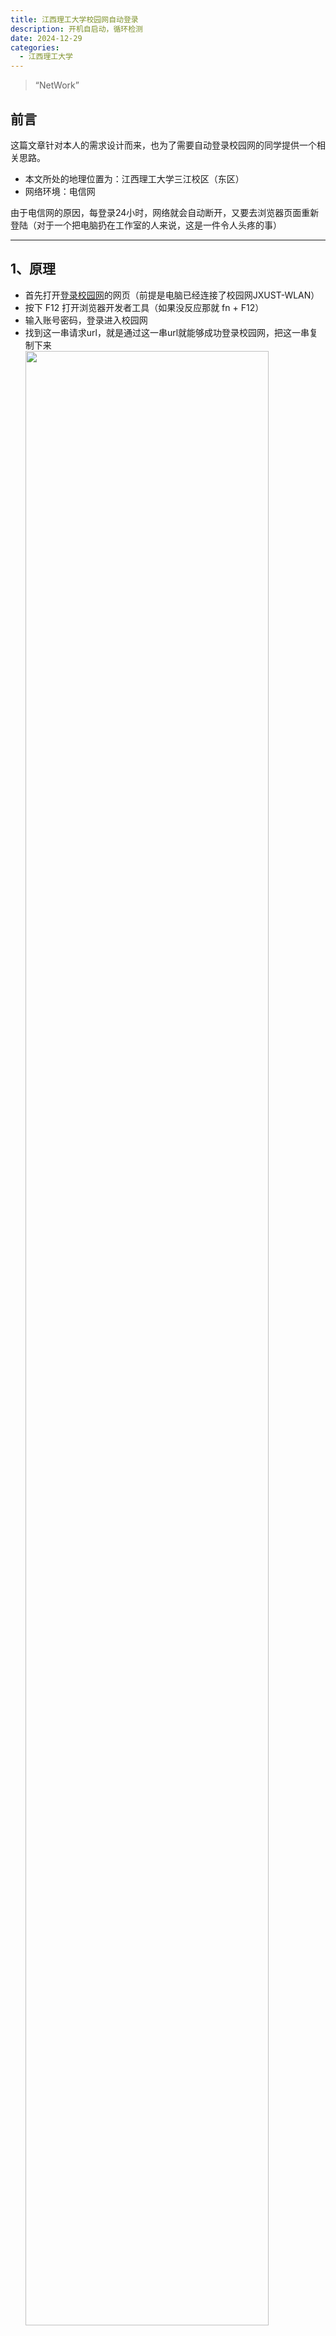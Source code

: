 ```yaml
---
title: 江西理工大学校园网自动登录
description: 开机自启动，循环检测
date: 2024-12-29
categories:
  - 江西理工大学
---
```

> “NetWork”
## 前言
这篇文章针对本人的需求设计而来，也为了需要自动登录校园网的同学提供一个相关思路。<br>
- 本文所处的地理位置为：江西理工大学三江校区（东区）<br>
- 网络环境：电信网<br>

由于电信网的原因，每登录24小时，网络就会自动断开，又要去浏览器页面重新登陆（对于一个把电脑扔在工作室的人来说，这是一件令人头疼的事）<br>


----
## 1、原理
- 首先打开[登录校园网](http://10.17.8.18/)的网页（前提是电脑已经连接了校园网JXUST-WLAN）<br>
- 按下 F12 打开浏览器开发者工具（如果没反应那就 fn + F12）<br>
- 输入账号密码，登录进入校园网<br>
- 找到这一串请求url，就是通过这一串url就能够成功登录校园网，把这一串复制下来<br>
<img src="./auto-login-net-jxust.assets/login.png" width="90%" align="center" /><br>
`http://10.17.8.18:801/eportal/portal/login?callback=dr1003&login_method=1&user_account=你的校园网账号%%40telecom&user_password=你的校园网密码。`<br>
其中，user_account就是学号；user_password就是密码；login_method是运营商信息。里面信息不需要全部保留也可以登录校园网，保留至user_password的结束位置也能登陆。<br>
- 在搜索栏直接粘贴上文所说的url点击回车，若出现下图的情况即联网成功。<br>
<img src="./auto-login-net-jxust.assets/login-success.png" width="80%" align="center" /><br>
![picture name](./auto-login-net-jxust.assets/login-success.png)<br>

**原理可行！**<br>
那我只要每次开机后电脑能自动访问这条url那不就自动登录校园网了吗？<br><br>
<big><font color=blue>直接进入实操!！！</font></big><br>

---
## 2、实际操作
- 在桌面新建一个txt文本文件，将文件后缀名修改为`.bat`格式<br>
- 右键选择编辑或用记事本打开，在里面粘贴如下代码：<br>
```
@echo off
:: 设置控制台为 UTF-8 编码
chcp 65001
:: 启用延迟变量扩展
setlocal EnableDelayedExpansion
:: 初始化计数器
set /a counter=0
:loop
:: 增加计数器
set /a counter+=1
:: 输出当前是第几次判断
echo 当前为第 !counter! 次判断。
:: 检测是否有网络连接（超时 10 秒）
ping -n 1 -w 10000 baidu.com >nul 2>&1
if errorlevel 1 (
    echo 无网络连接（ping超时10秒），尝试在浏览器中访问登录页面...
    :: 指定浏览器路径（假设使用 Chrome）打开指定网址
    start "" "http://10.17.8.18:801/eportal/portal/login?callback=dr1003&login_method=1&user_account=你的校园网账号%%40telecom&user_password=你的校园网密码"
    echo 登录页面已在浏览器中打开。
) else (
    echo 网络连接正常，跳过登录操作...
)
:: 倒计时循环输出（每分钟输出一次）
for /l %%i in (5,-1,1) do (
    set /a minutes=%%i
    echo 倒计时（结束后会检测网络）：!minutes! 分
    timeout /t 60 >nul
)
:: 循环检测
goto loop
```

我对代码做一个简单的解释：（如果不想了解原理可以跳过该解释）<br>
这段代码主要功能是持续监测网络连接状况，并在网络断开时自动通过浏览器打开校园网登录页面。<br>首先，代码设置控制台编码为 UTF-8(将运行在控制台下输出中文内容)，并启用延迟变量扩展以便在循环中动态使用变量。然后，它初始化一个计数器，用于记录执行循环的次数。<br>接下来，进入一个无限循环，程序每次都会通过 ping 命令检测是否ping通百度，如果检测到网络连接失败，则输出“无网络连接”并尝试在默认浏览器中访问指定的校园网登录请求。如果网络正常，程序则输出“网络连接正常”，跳过登录操作。<br>然后，为了避免频繁检测，代码会在每次检测后进入倒计时状态，每分钟输出倒计时信息，直到检测下次网络连接状态。整个过程会持续进行，直到手动终止脚本。<br><br>
注意：start "" "http://10.17.8.18:801/eportal/portal/login?callback=dr1003&login_method=1&user_account=你的校园网账号%%40telecom&user_password=你的校园网密码"<br>
这段代码的url需要你自己通过上面的方法去获取。<br>
- <font color=red>接下来最重要的事一定要仔细看！</font><br>
- <font color=red>接下来最重要的事一定要仔细看！</font><br>
- <font color=red>接下来最重要的事一定要仔细看！</font><br>
- <font color=red>重要的事说三遍！！！</font><br>

请检查你自己所获取到的url，在`校园网账号`后面应该会有`%40`字符，由于复制进脚本后，由脚本通过start命令发起访问会将`%40`识别为@，从而导致输进浏览器的url缺失这一关键信息<br>
若不进行修改就会导致下图的访问结果。<br>
<img src="./auto-login-net-jxust.assets/login-fail.png" width="70%" align="center" /><br>
解决方法为在`%40`这个字符前再加一个`%`，这样就能确保url的正确读取并访问。<br>
接下来运行这个.bat文件，就会自动向校园网登录端发送请求，然后登录你的校园网账号，并且每五分钟会ping一次百度的网站。<br>
若ping不通，则会再次执行登录请求。<br>
- <big><font color=blue>在运行过程中请不要关闭此命令行窗口！！！</font></big><br>
## 3、进阶操作
为了使开机能自动运行该脚本，需要将该脚本文件加入开机自启动。<br>
按win+r打开运行窗口，输入下述指令进入到开机启动目录：<br>
```
shell:startup
```
将编写好的.bat脚本复制进去，即可做到开机自动运行。<br>
<img src="./auto-login-net-jxust.assets/start.png" width="70%" align="center" /><br>
## 补充
有的时候电脑开机后没有自动连接到校园网，自然也无法完成登录请求。<br>
所以在ping不通网络后增加增加一段操作，使电脑先连接校园网再执行登录操作。<br>
本校的校园网名称为“JXUST-WLAN”，所以经过修改后的代码应该这么写：<br>

```
@echo off
:: 设置控制台为 UTF-8 编码
chcp 65001
:: 启用延迟变量扩展
setlocal EnableDelayedExpansion
:: 设置无线网络名称（SSID）
set SSID=JXUST-WLAN
:loop
:: 增加计数器
set /a counter+=1
:: 输出当前是第几次判断
echo 当前为第 !counter! 次判断。
:: 检测是否有网络连接（超时 10 秒）
ping -n 1 -w 10000 baidu.com >nul 2>&1
if errorlevel 1 (
    echo 无网络连接（ping超时10秒），尝试在浏览器中访问登录页面...
    :: 指定浏览器路径（假设使用 Chrome）打开指定网址
    start "" "http://10.17.8.18:801/eportal/portal/login?callback=dr1003&login_method=1&user_account=1520193097%%40telecom&user_password=AYLJ0629520zj"
    echo 登录页面已在浏览器中打开。
    :: 获取当前连接的 SSID
    for /f "tokens=2 delims=:" %%i in ('netsh wlan show interfaces ^| findstr /i "SSID"') do (
        set currentSSID=%%i
        :: 去除前后空格
        set currentSSID=!currentSSID: =!
    )
    :: 判断是否已经连接到指定的 WLAN 网络
    if /i "%currentSSID%"=="%SSID%" (
        echo 已经连接到网络 %SSID%，跳过连接操作。
    ) else (
        echo 未连接到指定网络 %SSID%，尝试连接...
        :: 执行连接操作
        netsh wlan connect name=%SSID%

        :: 等待一段时间，确保网络连接
        timeout /t 10 >nul
        echo 连接操作完成。
    )
start "" "http://10.17.8.18:801/eportal/portal/login?callback=dr1003&login_method=1&user_account=1520193097%%40telecom&user_password=AYLJ0629520zj"
) else (
    echo 网络连接正常，跳过登录操作...
)
:: 倒计时循环输出（每分钟输出一次）
for /l %%i in (5,-1,1) do (
    set /a minutes=%%i
    echo 倒计时（结束后会检测网络）：!minutes! 分
    timeout /t 60 >nul
)
:: 循环检测
goto loop
```
<br>
<big>至此，全部完成</big><br>
最后实现的效果如下图所示：<br>
<img src="./auto-login-net-jxust.assets/final.png" width="60%" align="center" /><br>

